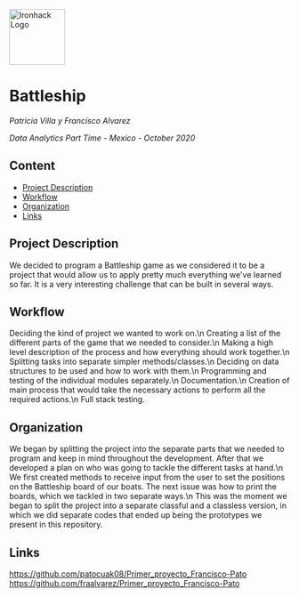 <img src="https://bit.ly/2VnXWr2" alt="Ironhack Logo" width="100"/>

# Battleship
*Patricia Villa y Francisco Alvarez*

*Data Analytics Part Time - Mexico - October 2020*

## Content
- [Project Description](#project-description)
- [Workflow](#workflow)
- [Organization](#organization)
- [Links](#links)

<a name="project-description"></a>

## Project Description
We decided to program a Battleship game as we considered it to be a project that would allow us to apply pretty much everything we've learned so far. It is a very interesting challenge that can be built in several ways.

<a name="workflow"></a>

## Workflow
Deciding the kind of project we wanted to work on.\n
Creating a list of the different parts of the game that we needed to consider.\n
Making a high level description of the process and how everything should work together.\n
Splitting tasks into separate simpler methods/classes.\n
Deciding on data structures to be used and how to work with them.\n
Programming and testing of the individual modules separately.\n
Documentation.\n
Creation of main process that would take the necessary actions to perform all the required actions.\n
Full stack testing.

<a name="organization"></a>

## Organization
We began by splitting the project into the separate parts that we needed to program and keep in mind throughout the development. After that we developed a plan on who was going to tackle the different tasks at hand.\n
We first created methods to receive input from the user to set the positions on the Battleship board of our boats. The next issue was how to print the boards, which we tackled in two separate ways.\n
This was the moment we began to split the project into a separate classful and a classless version, in which we did separate codes that ended up being the prototypes we present in this repository.

<a name="links"></a>

## Links
https://github.com/patocuak08/Primer_proyecto_Francisco-Pato
https://github.com/fraalvarez/Primer_proyecto_Francisco-Pato
